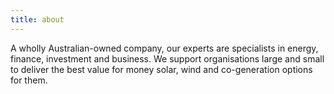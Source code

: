 ```yaml
---
title: about
---
```

A wholly Australian-owned company, our experts are specialists in energy, finance, investment and business. We support organisations large and small to deliver the best value for money solar, wind and co-generation options for them.
